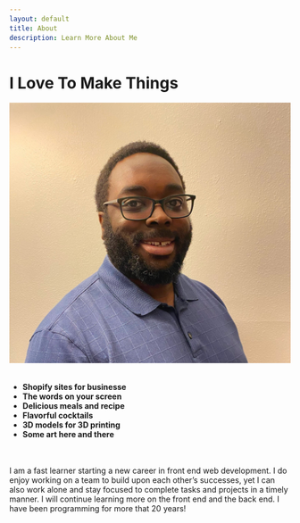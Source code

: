 ```yaml
---
layout: default
title: About
description: Learn More About Me
---
```


# I Love To Make Things
<div id="profile_flex">
    <div class="profile_pic">
        <img src="/assets/images/profile_pic.jpg" alt="Christopher Drake">
    </div>
    <div>
        <br>
        <ul>
            <li><strong>Shopify sites for businesse</strong></li>
            <li><strong>The words on your screen</strong></li>
            <li><strong>Delicious meals and recipe</strong></li>
            <li><strong>Flavorful cocktails</strong></li>
            <li><strong>3D models for 3D printing</strong></li>
            <li><strong>Some art here and there</strong></li>
        </ul>
        <br>
    </div>
</div>
<br>
 I am a fast learner starting a new career in front end web development. I do enjoy working on a team to build upon each other’s successes, yet I can also work alone and stay focused to complete tasks and projects in a timely manner.  I will continue learning more on the front end and the back end. I have been programming for more that 20 years!